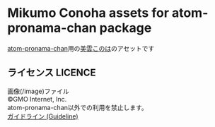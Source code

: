 # Mikumo Conoha assets for atom-pronama-chan package
[atom-pronama-chan](https://github.com/hurumeki/atom-pronama-chan)用の[美雲このは](https://www.conoha.jp/blog/conoha#conoha1)のアセットです

## ライセンス LICENCE
画像(/image)ファイル  
©GMO Internet, Inc.  
atom-pronama-chan以外での利用を禁止します。  
[ガイドライン (Guideline)](https://www.conoha.jp/blog/conoha#conoha5)
